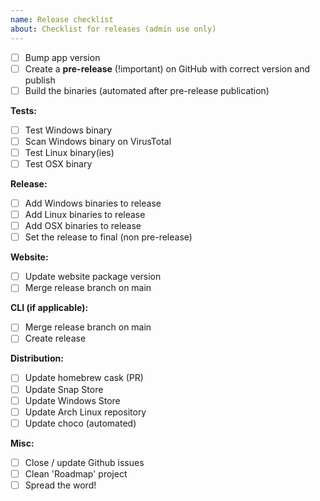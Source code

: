 ```yaml
---
name: Release checklist
about: Checklist for releases (admin use only)
---
```


- [ ] Bump app version
- [ ] Create a **pre-release** (!important) on GitHub with correct version and publish
- [ ] Build the binaries (automated after pre-release publication)

**Tests:**

- [ ] Test Windows binary
- [ ] Scan Windows binary on VirusTotal
- [ ] Test Linux binary(ies)
- [ ] Test OSX binary

**Release:**

- [ ] Add Windows binaries to release
- [ ] Add Linux binaries to release
- [ ] Add OSX binaries to release
- [ ] Set the release to final (non pre-release)

**Website:**

- [ ] Update website package version
- [ ] Merge release branch on main

**CLI (if applicable):**

- [ ] Merge release branch on main
- [ ] Create release

**Distribution:**

- [ ] Update homebrew cask (PR)
- [ ] Update Snap Store
- [ ] Update Windows Store
- [ ] Update Arch Linux repository
- [ ] Update choco (automated)

**Misc:**

- [ ] Close / update Github issues
- [ ] Clean 'Roadmap' project
- [ ] Spread the word!
